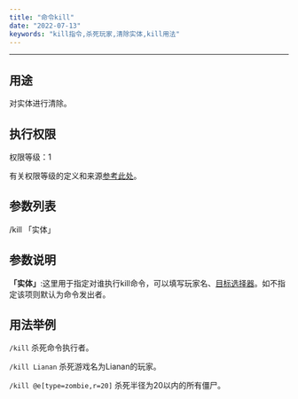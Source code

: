 ```yaml
---
title: "命令kill"
date: "2022-07-13"
keywords: "kill指令,杀死玩家,清除实体,kill用法"
---
```


---

## 用途

对实体进行清除。

## 执行权限

权限等级：1

有关权限等级的定义和来源[参考此处](/commands/权限等级 "参考此处")。

## 参数列表

/kill 「实体」

## 参数说明

**「实体」**:这里用于指定对谁执行kill命令，可以填写玩家名、[目标选择器](/commands/目标选择器 "目标选择器")。如不指定该项则默认为命令发出者。

## 用法举例

`/kill`  杀死命令执行者。

`/kill Lianan`  杀死游戏名为Lianan的玩家。

`/kill @e[type=zombie,r=20]`  杀死半径为20以内的所有僵尸。
